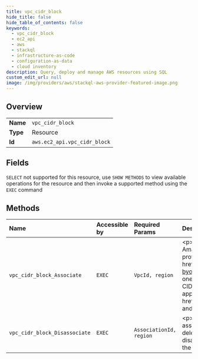 ```yaml
---
title: vpc_cidr_block
hide_title: false
hide_table_of_contents: false
keywords:
  - vpc_cidr_block
  - ec2_api
  - aws    
  - stackql
  - infrastructure-as-code
  - configuration-as-data
  - cloud inventory
description: Query, deploy and manage AWS resources using SQL
custom_edit_url: null
image: /img/providers/aws/stackql-aws-provider-featured-image.png
---
```

  
    

## Overview
<table><tbody>
<tr><td><b>Name</b></td><td><code>vpc_cidr_block</code></td></tr>
<tr><td><b>Type</b></td><td>Resource</td></tr>
<tr><td><b>Id</b></td><td><code>aws.ec2_api.vpc_cidr_block</code></td></tr>
</tbody></table>

## Fields
`SELECT` not supported for this resource, use `SHOW METHODS` to view available operations for the resource and then invoke a supported method using the `EXEC` command  
## Methods
| Name | Accessible by | Required Params | Description |
|:-----|:--------------|:----------------|:------------|
| `vpc_cidr_block_Associate` | `EXEC` | `VpcId, region` | &lt;p&gt;Associates a CIDR block with your VPC. You can associate a secondary IPv4 CIDR block, an Amazon-provided IPv6 CIDR block, or an IPv6 CIDR block from an IPv6 address pool that you provisioned through bring your own IP addresses (&lt;a href="https://docs.aws.amazon.com/AWSEC2/latest/UserGuide/ec2-byoip.html"&gt;BYOIP&lt;/a&gt;). The IPv6 CIDR block size is fixed at /56.&lt;/p&gt; &lt;p&gt;You must specify one of the following in the request: an IPv4 CIDR block, an IPv6 pool, or an Amazon-provided IPv6 CIDR block.&lt;/p&gt; &lt;p&gt;For more information about associating CIDR blocks with your VPC and applicable restrictions, see &lt;a href="https://docs.aws.amazon.com/vpc/latest/userguide/VPC_Subnets.html#VPC_Sizing"&gt;VPC and subnet sizing&lt;/a&gt; in the &lt;i&gt;Amazon Virtual Private Cloud User Guide&lt;/i&gt;.&lt;/p&gt; |
| `vpc_cidr_block_Disassociate` | `EXEC` | `AssociationId, region` | &lt;p&gt;Disassociates a CIDR block from a VPC. To disassociate the CIDR block, you must specify its association ID. You can get the association ID by using &lt;a&gt;DescribeVpcs&lt;/a&gt;. You must detach or delete all gateways and resources that are associated with the CIDR block before you can disassociate it. &lt;/p&gt; &lt;p&gt;You cannot disassociate the CIDR block with which you originally created the VPC (the primary CIDR block).&lt;/p&gt; |
